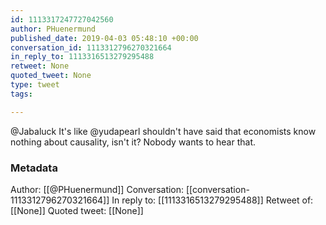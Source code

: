 ```yaml
---
id: 1113317247727042560
author: PHuenermund
published_date: 2019-04-03 05:48:10 +00:00
conversation_id: 1113312796270321664
in_reply_to: 1113316513279295488
retweet: None
quoted_tweet: None
type: tweet
tags:

---
```


@Jabaluck It's like @yudapearl shouldn't have said that economists know nothing about causality, isn't it? Nobody wants to hear that.

### Metadata

Author: [[@PHuenermund]]
Conversation: [[conversation-1113312796270321664]]
In reply to: [[1113316513279295488]]
Retweet of: [[None]]
Quoted tweet: [[None]]
